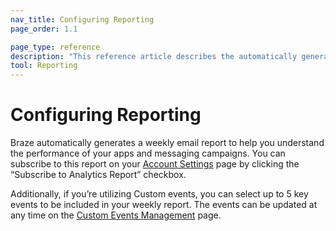 ```yaml
---
nav_title: Configuring Reporting
page_order: 1.1

page_type: reference
description: "This reference article describes the automatically generated analytics report provided by Braze."
tool: Reporting
---
```

# Configuring Reporting

Braze automatically generates a weekly email report to help you understand the performance of your apps and messaging campaigns. You can subscribe to this report on your [Account Settings][2] page by clicking the “Subscribe to Analytics Report” checkbox.

Additionally, if you’re utilizing Custom events, you can select up to 5 key events to be included in your weekly report. The events can be updated at any time on the [Custom Events Management][3] page.

[2]: https://dashboard-01.braze.com/company_settings/account_settings
[3]: https://dashboard-01.braze.com/app_settings/app_settings/custom_events/
